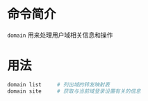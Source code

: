 命令简介
======= 

`domain` 用来处理用户域相关信息和操作
    

用法
=======

```bash
domain list     # 列出域的转发映射表
domain site     # 获取与当前域登录设置有关的信息
```
